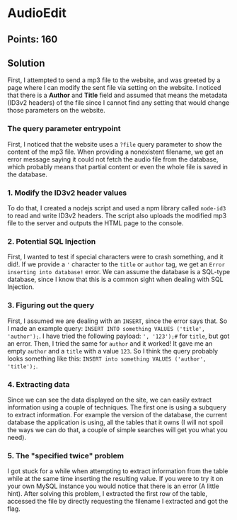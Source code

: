 # AudioEdit

## Points: 160

## Solution
First, I attempted to send a mp3 file to the website, and was greeted by a page where I can modify the sent file via setting on the website. I noticed that there is a **Author** and **Title** field and assumed that means the metadata (ID3v2 headers) of the file since I cannot find any setting that would change those parameters on the website.

### The query parameter entrypoint
First, I noticed that the website uses a `?file` query parameter to show the content of the mp3 file. When providing a nonexistent filename, we get an error message saying it could not fetch the audio file from the database, which probably means that partial content or even the whole file is saved in the database.

### 1. Modify the ID3v2 header values
To do that, I created a nodejs script and used a npm library called `node-id3` to read and write ID3v2 headers. The script also uploads the modified mp3 file to the server and outputs the HTML page to the console.

### 2. Potential SQL Injection
First, I wanted to test if special characters were to crash something, and it did!. If we provide a `'` character to the `title` or `author` tag, we get an `Error inserting into database!` error. We can assume the database is a SQL-type database, since I know that this is a common sight when dealing with SQL Injection.

### 3. Figuring out the query
First, I assumed we are dealing with an `INSERT`, since the error says that. So I made an example query: `INSERT INTO something VALUES ('title', 'author');`. I have tried the following payload: `', '123');#` for `title`, but got an error. Then, I tried the same for `author` and it worked! It gave me an empty `author` and a `title` with a value `123`. So I think the query probably looks something like this: `INSERT into something VALUES ('author', 'title');`.

### 4. Extracting data
Since we can see the data displayed on the site, we can easily extract information using a couple of techniques. The first one is using a subquery to extract information. For example the version of the database, the current database the application is using, all the tables that it owns (I will not spoil the ways we can do that, a couple of simple searches will get you what you need).

### 5. The "specified twice" problem
I got stuck for a while when attempting to extract information from the table while at the same time inserting the resulting value. If you were to try it on your own MySQL instance you would notice that there is an error (A little hint). After solving this problem, I extracted the first row of the table, accessed the file by directly requesting the filename I extracted and got the flag.
